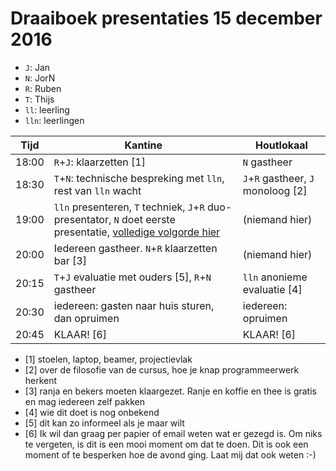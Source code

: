 # Draaiboek presentaties 15 december 2016

 * `J`: Jan
 * `N`: JorN
 * `R`: Ruben
 * `T`: Thijs
 * `ll`: leerling
 * `lln`: leerlingen

Tijd|Kantine|Houtlokaal
---|---|---
18:00|`R`+`J`: klaarzetten [1]|`N` gastheer
18:30|`T`+`N`: technische bespreking met `lln`, rest van `lln` wacht|`J`+`R` gastheer, `J` monoloog [2]
19:00|`lln` presenteren, `T` techniek, `J`+`R` duo-presentator, `N` doet eerste presentatie, [volledige volgorde hier](presentaties.md)|(niemand hier)
20:00|Iedereen gastheer. `N`+`R` klaarzetten bar [3]|(niemand hier)
20:15|`T`+`J` evaluatie met ouders [5], `R`+`N` gastheer|`lln` anonieme evaluatie [4]
20:30|iedereen: gasten naar huis sturen, dan opruimen|iedereen: opruimen
20:45|KLAAR! [6] |KLAAR! [6]


 * [1] stoelen, laptop, beamer, projectievlak
 * [2] over de filosofie van de cursus, hoe je knap programmeerwerk herkent
 * [3] ranja en bekers moeten klaargezet. Ranje en koffie en thee is gratis en mag iedereen zelf pakken
 * [4] wie dit doet is nog onbekend
 * [5] dit kan zo informeel als je maar wilt
 * [6] Ik wil dan graag per papier of email weten wat er gezegd is. Om niks te vergeten, is dit is een mooi moment om dat te doen. Dit is ook een moment of te besperken hoe de avond ging. Laat mij dat ook weten :-)

